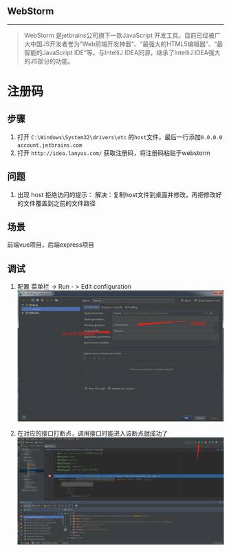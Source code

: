 ## WebStorm
---
>WebStorm 是jetbrains公司旗下一款JavaScript 开发工具。目前已经被广大中国JS开发者誉为“Web前端开发神器”、“最强大的HTML5编辑器”、“最智能的JavaScript IDE”等。与IntelliJ IDEA同源，继承了IntelliJ IDEA强大的JS部分的功能。

# 注册码
## 步骤
1. 打开 `C:\Windows\System32\drivers\etc` 的`host`文件，最后一行添加`0.0.0.0 account.jetbrains.com`
2. 打开 `http://idea.lanyus.com/` 获取注册码，将注册码粘贴于webstorm

## 问题
1. 出现 host 拒绝访问的提示：
解决：复制host文件到桌面并修改，再把修改好的文件覆盖到之前的文件路径


## 场景
前端vue项目，后端express项目

## 调试
1. 配置 菜单栏 -> Run - > Edit configuration
![](../../asstes/img/webstorm/webstorm1.png)

2. 在对应的接口打断点，调用接口时能进入该断点就成功了
![](../../asstes/img/webstorm/webstorm2.png)
